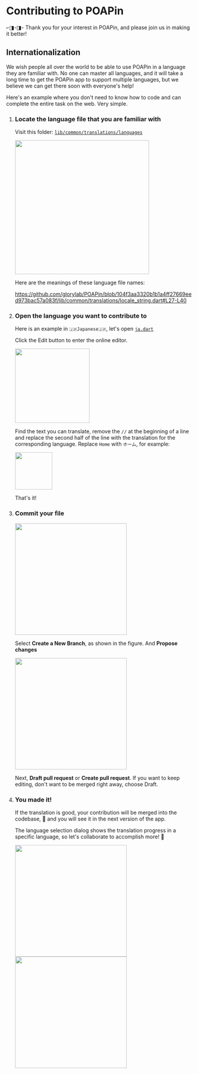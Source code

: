 # Contributing to POAPin

⌐◨-◨- Thank you for your interest in POAPin, and please join us in making it better!

## Internationalization

We wish people all over the world to be able to use POAPin in a language they are familiar with. No one can master all languages, and it will take a long time to get the POAPin app to support multiple languages, but we believe we can get there soon with everyone's help!

Here's an example where you don't need to know how to code and can complete the entire task on the web. Very simple.

1. ### Locate the language file that you are familiar with ###

    Visit this folder: [`lib/common/translations/languages`](https://github.com/glorylab/POAPin/tree/master/lib/common/translations/languages)
    
    <img src='https://user-images.githubusercontent.com/5019152/185751834-25c56510-6777-41d3-b82c-2c7d624e8f7e.png' height="360" />
    
    Here are the meanings of these language file names:
    
    https://github.com/glorylab/POAPin/blob/104f3aa3320b1b1a4ff27669eed973bac57a083f/lib/common/translations/locale_string.dart#L27-L40
    
2. ### Open the language you want to contribute to ###

    Here is an example in `🇯🇵Japanese🇯🇵`, let's open [`ja.dart`](https://github.com/glorylab/POAPin/blob/master/lib/common/translations/languages/ja.dart)
    
    Click the Edit button to enter the online editor.
    
    <img src='https://user-images.githubusercontent.com/5019152/185752536-39702ea4-5112-47e9-8125-428dc4ae240c.png' height="200" />
    
    Find the text you can translate, remove the `//` at the beginning of a line and replace the second half of the line with the translation for the corresponding language. Replace `Home` with `ホーム`, for example:
    
    <img src='https://user-images.githubusercontent.com/5019152/185752776-69f864f9-fc55-468e-97bd-ee0a75fc945e.png' height="100" />
    
    That's it!
    
3. ### Commit your file ###

    <img src='https://user-images.githubusercontent.com/5019152/185752922-10b240d2-b90c-4629-94d6-d8b39c7ff96c.png' height="300" />

    Select **Create a New Branch**, as shown in the figure. And **Propose changes**

    <img height="300" src="https://user-images.githubusercontent.com/5019152/185753115-ac9bca3f-073a-4431-9163-55bbba36569f.png">
    
    Next, **Draft pull request** or **Create pull request**. If you want to keep editing, don't want to be merged right away, choose Draft.
    
4. ### You made it! ###


    If the translation is good, your contribution will be merged into the codebase, 👀 and you will see it in the next version of the app. 
    
    The language selection dialog shows the translation progress in a specific language, so let's collaborate to accomplish more! 🎉
    
    <img width="300" src="https://user-images.githubusercontent.com/5019152/185754048-31a7aa75-f317-4d1d-a8d6-5cc6abfa7946.png">
    
    <img width="300" src="https://user-images.githubusercontent.com/5019152/185754056-d251fa7f-819c-40b2-988c-cd22c8baddb3.png">
   
    

    

